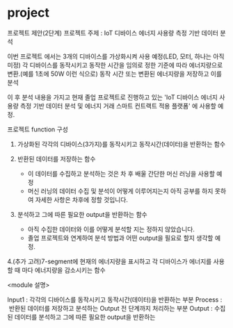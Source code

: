 # project

프로젝트 제안(2단계)
프로젝트 주제 : IoT 디바이스 에너지 사용량 측정 기반 데이터 분석

이번 프로젝트 에서는 3개의 디바이스를 가상화시켜 사용 예정(LED, 모터, 하나는 아직 미정)
각 디바이스를 동작시키고 동작한 시간을 임의로 정한 기준에 따라 에너지량으로 변환.(예를 1초에 50W 이런 식으로)
동작 시간 또는 변환된 에너지량을 저장하고 이를 분석

이 후 분석 내용을 가지고 현재 졸업 프로젝트로 진행하고 있는 'IoT 디바이스 에너지 사용량 측정 기반 데이터 분석 및 에너지 거래 스마트 컨트랙트 적용 플랫폼'
에 사용할 예정.


프로젝트 function 구성
1. 가상화된 각각의 디바이스(3가지)를 동작시키고 동작시간(데이터)을 반환하는 함수

2. 반환된 데이터를 저장하는 함수
	- 이 데이터를 수집하고 분석하는 것은 차 후 배울 간단한 머신 러닝을 사용할 예정
	- 머신 러닝의 데이터 수집 및 분석이 어떻게 이루어지는지 아직 공부를 하지 못하여 자세한 사항은 차후에 정할 것입니다.

3. 분석하고 그에 따른 필요한 output을 반환하는 함수
	- 아직 수집한 데이터와 이를 어떻게 분석할 지는 정하지 않았습니다.
	- 졸업 프로젝트와 연계하여 분석 방법과 어떤 output을 필요로 할지 생각할 예정.

4.(추가 고려)7-segment에 현재의 에너지량을 표시하고 각 디바이스가 에너지를 사용할 때 마다 에너지량을 감소시키는 함수

<module 설명>

Input1 :  각각의 디바이스를 동작시키고 동작시간(데이터)을 반환하는 부분
Process :  반환된 데이터를 저장하고 분석하는 Output 전 단계까지 처리하는 부분
Output : 수집된 데이터를 분석하고 그에 따른 필요한 output을 반환하는 
